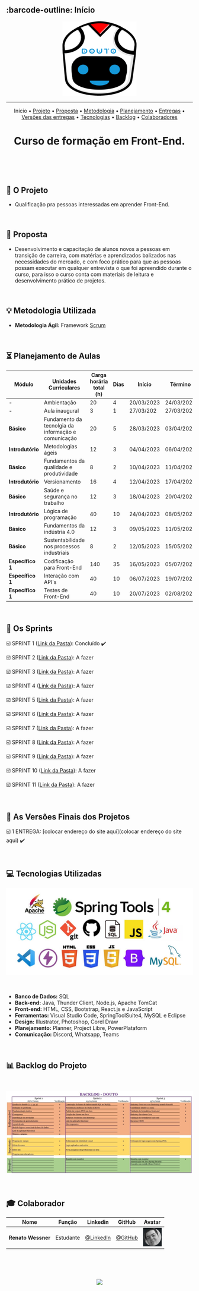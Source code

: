 <br>

## :barcode-outline: Início

<p align="center">
      <img src="/Imagens_Geral/ezgif.com-gif-maker.gif" width="200" height="200">
<p align="center">

<hr>

<p align="center">
  <a>Início</a> •
  <a href ="#rocket-o-projeto">Projeto</a>  •
  <a href ="#dart-proposta">Proposta</a>  •
  <a href ="#bulb-metodologia-utilizada">Metodologia</a>  •
  <a href ="#hourglass_flowing_sand-planejamento-de-aulas">Planejamento</a>  •
  <a href ="#calendar-os-sprints">Entregas</a>  •
  <a href ="#camera_flash-as-versões-finais-dos-projetos">Versões das entregas</a>  •
  <a href ="#computer-tecnologias-utilizadas">Tecnologias</a>  •
  <a href ="#bar_chart-backlog-do-projeto">Backlog</a>  •
  <a href ="#mortar_board-colaborador">Colaboradores</a>
</p>

<h1 align="center">
  Curso de formação em Front-End.
<h1 align="center">
<br>
      
## :rocket: O Projeto

* Qualificação pra pessoas interessadas em aprender Front-End.
</p>
<br>

## :dart: Proposta

* Desenvolvimento e capacitação de alunos novos a pessoas em transição de carreira, com matérias e aprendizados balizados nas necessidades do mercado, e com foco prático para que as pessoas possam executar em qualquer entrevista o que foi apreendido durante o curso, para isso o curso conta com materiais de leitura e desenvolvimento prático de projetos.
</p>
<br>

## :bulb: Metodologia Utilizada

* **Metodologia Ágil:** Framework [Scrum](https://www.desenvolvimentoagil.com.br/scrum/)

<br> 
      
## :hourglass_flowing_sand: Planejamento de Aulas
      
|Módulo|Unidades Curriculares |Carga horária total (h)|Dias|Início| Término|
| -------- |-------- |-------- |-------- |-------- | -------- |
|**-**|Ambientação| 20|4|20/03/2023|24/03/2023|
|**-**|Aula inaugural|3|1|27/03/202|27/03/202|
|**Básico**|Fundamento da tecnolgia da informação e comunicação|20|5|28/03/2023|03/04/2023|
|**Introdutório**|Metodologias ágeis|12|3|04/04/2023|06/04/2023|
|**Básico**|Fundamentos da qualidade e produtividade|8|2|10/04/2023|11/04/2023|
|**Introdutório**|Versionamento|16|4|12/04/2023|17/04/2023|
|**Básico**|Saúde e segurança no trabalho|12|3|18/04/2023|20/04/2023|
|**Introdutório**|Lógica de programação|40|10|24/04/2023|08/05/2023|
|**Básico**|Fundamentos da indústria 4.0|12|3|09/05/2023|11/05/2023|
|**Básico**|Sustentabilidade nos processos industriais|8|2|12/05/2023|15/05/2023|
|**Específico 1**|Codificação para Front-End|140|35|16/05/2023|05/07/2023|
|**Específico 1**|Interação com API's|40|10|06/07/2023|19/07/2023|
|**Específico 1**|Testes de Front-End|40|10|20/07/2023|02/08/2023|

  </p>
  <br>

## :calendar: Os Sprints

☑️ SPRINT 1 ([Link da Pasta](https://github.com/senaiFrontEnd/Fundamento-da-tecnolgia-da-informacao-e-comunicao)): Concluído :heavy_check_mark:

☑️ SPRINT 2 ([Link da Pasta](https://github.com/senaiFrontEnd/metodologias-ageis)): A fazer 

☑️ SPRINT 3 ([Link da Pasta](https://github.com/senaiFrontEnd/Fundamentos-da-qualidade-e-produtividade)): A fazer 

☑️ SPRINT 4 ([Link da Pasta](https://github.com/senaiFrontEnd/Versionamento)): A fazer 

☑️ SPRINT 5 ([Link da Pasta](https://github.com/senaiFrontEnd/Saude-e-seguranca-no-trabalho)): A fazer 

☑️ SPRINT 6 ([Link da Pasta](https://github.com/senaiFrontEnd/Logica-de-programacao)): A fazer 

☑️ SPRINT 7 ([Link da Pasta](https://github.com/senaiFrontEnd/Fundamentos-da-industria-4.0)): A fazer 

☑️ SPRINT 8 ([Link da Pasta](https://github.com/senaiFrontEnd/Sustentabilidade-nos-processos-industriais)): A fazer 

☑️ SPRINT 9 ([Link da Pasta](https://github.com/senaiFrontEnd/Codificacao-para-Front-End)): A fazer 

☑️ SPRINT 10 ([Link da Pasta](https://github.com/senaiFrontEnd/Interacao-com-API-s)): A fazer 

☑️ SPRINT 11 ([Link da Pasta](https://github.com/senaiFrontEnd/Testes-de-Front-End)): A fazer 

<br> 

## :camera_flash: As Versões Finais dos Projetos

☑️ 1 ENTREGA: [colocar endereço do site aqui](colocar endereço do site aqui) :heavy_check_mark:


<br> 

## :computer: Tecnologias Utilizadas

<p align="center">
      <img src="/Imagens_Geral/tech.JPG" >      
<p align="center">
</p>
<br>

* **Banco de Dados:** SQL
* **Back-end:** Java, Thunder Client, Node.js, Apache TomCat                   
* **Front-end:** HTML, CSS, Bootstrap, React.js e JavaScript              
* **Ferramentas:** Visual Studio Code, SpringToolSuite4, MySQL e Eclipse
* **Design:** Illustrator, Photoshop, Corel Draw
* **Planejamento:** Planner, Project Libre, PowerPlataform
* **Comunicação:** Discord, Whatsapp, Teams

<br>

     
      
## :bar_chart: Backlog do Projeto

<br>

<p align="center">
      <img src="/Imagens_Geral/Backlog.jpg" >
<p align="center">
</p>
      
<br>  
 
## :mortar_board: Colaborador

|Nome|Função|Linkedin|GitHub|Avatar|
| -------- |-------- |-------- |-------- |-------- |
|**Renato Wessner**|Estudante| [@LinkedIn](https://www.linkedin.com/in/renato-wessmer-dev-gpti/)|[@GitHub](https://github.com/renato-wessmer)|<img src = "/Imagens_Geral/renato.png" width="50" height="50"/>|
<br>

<h1 align="center"> <img src = "Imagens_Geral/Colocar a imagem aqui em formato png" height="90" /></h1>    
 

